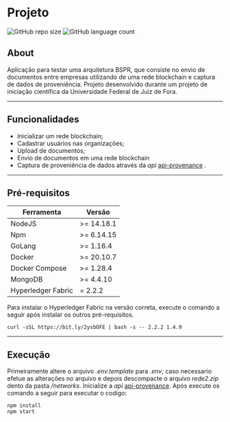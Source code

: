 # Projeto
 
![GitHub repo size](https://img.shields.io/github/repo-size/BolsaUFJF/bspr?style=for-the-badge) ![GitHub language count](https://img.shields.io/github/languages/count/BolsaUFJF/bspr?style=for-the-badge)

## About
Aplicação para testar uma arquitetura BSPR, que consiste no envio de documentos entre empresas utilizando de uma rede blockchain e captura de dados de proveniência.
Projeto desenvolvido durante um projeto de iniciação científica da Universidade Federal de Juiz de Fora.

---

## Funcionalidades
- Inicializar um rede blockchain;
- Cadastrar usuários nas organizações;
- Upload de documentos;
- Envio de documentos em uma rede blockchain
- Captura de proveniência de dados através da *api* [api-provenance](https://github.com/BolsaUFJF/api-provenance) .

---

## Pré-requisitos
Ferramenta | Versão | 
--- | --- 
NodeJS | >= 14.18.1 | 
Npm | >= 6.14.15 | 
GoLang | >= 1.16.4 | 
Docker | >= 20.10.7 | 
Docker Compose | >= 1.28.4 | 
MongoDB | >= 4.4.10 | 
Hyperledger Fabric | = 2.2.2 | 

Para instalar o Hyperledger Fabric na versão correta, execute o comando a seguir após instalar os outros pré-requisitos.
``` shell
curl -sSL https://bit.ly/2ysbOFE | bash -s -- 2.2.2 1.4.9
```

---

## Execução
Primeiramente altere o arquivo *.env.template* para *.env*, caso necessario efetue as alterações no arquivo e depois descompacte o arquivo *rede2.zip* dento da pasta */networks*.
Inicialize a *api* [api-provenance](https://github.com/BolsaUFJF/api-provenance).
Após execute os comando a seguir para executar o codigo:
``` shell
npm install
npm start
```


